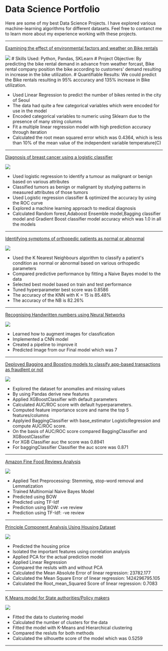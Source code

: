 # Data Science Portfolio

Here are some of my best Data Science Projects. I have explored various machine-learning algorithms for different datasets. Feel free to contanct me to learn more about my experience working with these projects.

***

[Examining the effect of environmental factors and weather on Bike rentals](https://github.com/zamanali23/zaman-ali.github.io/blob/master/linear_reg_project.ipynb)

<img src="images/seoul-bikes.jpeg?raw=true"/>
# Skills Used: Python, Pandas, SKLearn
# Project Objective: By predicting the bike rental demand in advance from weather forcast, Bike rental company position the bike according to customers' demand resulting in increase in the bike utilization.
# Quantifiable Results: We could predict the Bike rentals resulting in 95% acccuracy and 135% increase in Bike utilization.

- Used Linear Regression to predict the number of bikes rented in the city of Seoul
- The data had quite a few categorical variables which were encoded for use in the model
- Encoded categorical variables to numeric using Sklearn due to the presence of many string columns
- Fit a multiple linear regression model with high prediction accuracy through iteration
- Calculated the root mean squared error which was 0.4364, which is less than 10% of the mean value of the independent variable temperature(C)

***

[Diagnosis of breast cancer using a logistic classifier](https://github.com/zamanali23/zaman-ali.github.io/blob/master/Log_reg_project.ipynb)

<img src="images/breast-cancer.jpeg?raw=true"/>

- Used logistic regression to identify a tumour as malignant or benign based on various attributes
- Classified tumors as benign or malignant by studying patterns in measured attributes of those tumors
- Used Logistic regression classifier & optimized the accuracy by using the ROC curve
- Explored a machine learning approach to medical diagnosis
- Calculated Random forest,Adaboost Ensemble model,Bagging classifier model and Gradient Boost classifier model accuracy which was 1.0 in all the models

***

[Identifying symptoms of orthopedic patients as normal or abnormal](https://github.com/zamanali23/zaman-ali.github.io/blob/master/KNN_project.ipynb)

<img src="images/knee-brace-ortho.png?raw=true"/>

- Used the K Nearest Neighbours algorithm to classify a patient's condition as normal or abnormal based on various orthopedic parameters
- Compared predictive performance by fitting a Naive Bayes model to the data
- Selected best model based on train and test performance
- Tuned hyperparameter best score was 0.8586
- The accuracy of the KNN with K = 15 is 85.48%
- The accuracy of the NB is 82.26%

***

[Recognising Handwritten numbers using Neural Networks](https://github.com/zamanali23/zaman-ali.github.io/blob/master/Handwriting_Recognition_using_CNN_project.ipynb)

<img src="images/Plot-of-a-Subset-of-Images-from-the-MNIST-Dataset-1024x768.png?raw=true"/>

- Learned how to augment images for classfication 
- Implemented a CNN model 
- Created a pipeline to improve it 
- Predicted Image from our Final model which was 7

***

[Deployed Bagging and Boosting models to classify app-based transactions as fraudlent or not](https://github.com/zamanali23/zaman-ali.github.io/blob/master/Bagging_Boosting_Project.ipynb)

<img src="images/click-fraud1.jpg?raw=true"/>

- Explored the dataset for anomalies and missing values 
- By using Pandas derive new features
- Applied XGBoostClassifier with default parameters
- Calculated AUC/ROC score with default hyperparameters.
- Computed feature importance score and name the top 5 features/columns
- Applyied BaggingClassifier with base_estimator LogisticRegression and compute AUC/ROC score.
- On the basis of AUC/ROC score compared BaggingClassifier and XGBoostClassifier 
- For XGB Classifier auc the score was 0.8941
- For baggingClassifier Classifier the auc score was 0.871

***



[Amazon Fine Food Reviews Analysis](https://github.com/zamanali23/zaman-ali.github.io/blob/master/Amazon_Fine_Food_Reviews_Analysis.ipynb)

<img src="images/amazon.png?raw=true"/>

- Applied Text Preprocessing: Stemming, stop-word removal and Lemmatization
- Trained Multinomial Naive Bayes Model
- Predicted using BOW
- Predicted using TF-Idf
- Prediction using BOW: +ve review
- Prediction using TF-Idf: -ve review

***
[Principle Component Analysis Using Housing Dataset](https://github.com/zamanali23/zaman-ali.github.io/blob/master/pca_project.ipynb)

<img src="images/pca.jpg?raw=true"/>

- Predicted the housing price
- Isolated the important features using correlation analysis
- Applied PCA for the actual prediction model
- Applied Linear Regression
- Compared the resluts with and without PCA
- Calculated the Mean Absolute Error of linear regression: 23782.177
- Calculated the Mean Square Error of linear regression: 1424296795.105
- Calculated the Root_mean_Squared Score of linear regression: 0.7083

***

[K Means model for State authorities/Policy makers](https://github.com/zamanali23/zaman-ali.github.io/blob/master/K_Means_Project.ipynb)

<img src="images/kmean.jpg?raw=true"/>

- Fitted the data to clustering model
- Calculated the number of clusters for the data
- Fitted the model with K-Means and Hierarchical clustering
- Compared the resluts for both methods
- Calculated the silhouette score of the model which was 0.5259

***

